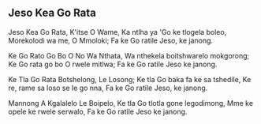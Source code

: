 ## Jeso Kea Go Rata

Jeso Kea Go Rata, K'itse O Wame,
Ka ntlha ya 'Go ke tlogela boleo,
Morekolodi wa me, O Mmoloki;
Fa ke Go ratile Jeso, ke janong.

Ke Go Rato Go Bo O No Wa Nthata,
Wa nthekela boitshwarelo mokgorong;
Ke Go rata go bo O rwele mitlwa;
Fa ke Go ratile Jeso ke janong.

Ke Tla Go Rata Botshelong, Le Losong;
Ke tla Go baka fa ke sa tshedile,
Ke re, rame sa loso se le go nna,
Fa ke Go ratile Jeso, ke janong.

Mannong A Kgalalelo Le Boipelo,
Ke tla Go tlotla gone legodimong,
Mme ke opele ke rwele serwalo,
Fa ke Go ratile Jeso ke janong.


